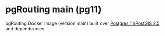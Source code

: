 # pgRouting main (pg11)

pgRouting Docker image (version main) built over [Postgres 11/PostGIS 2.5](https://hub.docker.com/r/postgis/postgis/tags?page=1&name=11-2.5) and dependencies.
